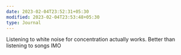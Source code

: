 ```yaml
---
date: 2023-02-04T23:52:31+05:30
modified: 2023-02-04T23:53:48+05:30
type: Journal
---
```


Listening to white noise for concentration actually works. Better than listening to songs IMO
